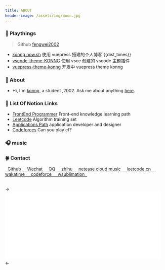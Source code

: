 ```yaml
---
title: ABOUT
header-image: /assets/img/moon.jpg
---
```


### 🍓 Playthings

> Github [fengwei2002](https://github.com/fengwei2002)
- [konng.now.sh](https://konng.now.sh) 使用 vuepress 搭建的个人博客 {{dist_times}}  
- [vscode-theme-KONNG](https://marketplace.visualstudio.com/items?itemName=OvO.konng) 使用 vsce 创建的 vscode 主题插件
- [vuepress-theme-konng](https://github.com/fengwei2002/vuepress-theme-konng) 开发中 vuepress theme konng 

### 🌴 About

- Hi, I'm [konng](https://konng.now.sh), a student ,2002.  Ask me about anything [here](https://github.com/fengwei2002/fengwei2002/issues).

### 🍓 List Of Notion Links

- [FrontEnd Programmer](https://www.notion.so/fengwei2002/77b610a3952b426faf4c1b4bbfa55129?v=c58e8aa3611d4bd385e27f79ef21191d) Front-end knowledge learning path
- [Leetcode](https://www.notion.so/fengwei2002/5c485b10d25d40ef906469786f31abec?v=c7944531d7ff4bcbadd94a4072ec00d9) Algorithm training set
- [Applications Path](https://www.notion.so/fengwei2002/0b6d515768dd461a9b72744e0d82a6c8?v=a142170a448c423290564a1d89c379c5) application developer and designer
- [Codeforces](https://www.notion.so/fengwei2002/Codeforces-4922e3663cc8483bba2f4ba072e57d48) Can you play cf?
### 🎧 music

<Meting server="netease" type="playlist" mid="5394472457" :lrc-type="3"/>

### 🍀 Contact 

<span class="contact">
<a href="https://github.com/fengwei2002" title="fengwei2002"> &nbsp Github &nbsp </a>
</span>

<span class="contact">
<a href="https://raw.githubusercontent.com/fengwei2002/fengwei2002/main/4200E2F1041F9865A7376B934D76600D.jpg" title="CIKI1F"> &nbsp Wechat &nbsp  </a>
</span>

<span class="contact">
<a href="https://raw.githubusercontent.com/fengwei2002/Pictures_01/master/QQ.jpg" title="2480417969/2928256681"> &nbsp QQ &nbsp </a>
</span>

<span class="contact">
<a href="https://www.zhihu.com/people/kwmwmwnw" title="kycu"> &nbsp zhihu &nbsp </a>
</span>

<span class="contact">
<a href="http://music.163.com/m/user/home?id=440040659" title="konngkonng">  &nbsp netease cloud music &nbsp </a>
</span>

<span class="contact">
<a href="https://leetcode-cn.com/u/fengwei2002/" title="fengwei2002"> &nbsp leetcode.cn &nbsp </a>
</span>

<span class="contact">
<a href="https://wakatime.com/@fengwei2002" title="fengwei2002"> &nbsp wakatime &nbsp </a>
</span>

<span class="contact">
<a href="http://codeforces.com/profile/KONNG#" title="KONNG"> &nbsp codeforce &nbsp </a>
</span>


<span class="contact">
<a href="https://raw.githubusercontent.com/fengwei2002/Pictures_02/master/img/2020-11-24-11-41-33.jpg" title="微信公众号"> &nbsp wsublimation &nbsp </a>
</span>

</br>  

</br>

->![](https://raw.githubusercontent.com/fengwei2002/fengwei2002/main/calendar.svg)<-

<script>
    export default {
        props: ['slot-key'],
        data() {
            return {
                dist_times: "xx days xx h xx m xx s"
            };
        },
        methods: {
            refresh() {
                let start_date = '2020-01-20 00:15:00.0';
                start_date = start_date.substring(0, 19);
                start_date = start_date.replace(/-/g, '/');
                let start_timestamp = new Date(start_date).getTime();
                let now_timestamp = new Date();

                let dist_timestamp = now_timestamp - start_timestamp;
                let dist_days = Math.floor(dist_timestamp / (24 * 3600 * 1000));
                let dist_hours = Math.floor((dist_timestamp % (24 * 3600 * 1000)) / (3600 * 1000));
                let dist_mins = Math.floor((dist_timestamp % (3600 * 1000)) / (60 * 1000));
                let dist_secs = Math.floor((dist_timestamp % (60 * 1000)) / 1000);
                this.dist_times = `${dist_days} days ${dist_hours} h ${dist_mins} m ${dist_secs} s`;
            }
        },
        mounted() {
            this.refresh();
            setInterval(this.refresh, 1000);
        }
    }
</script>

<link rel="stylesheet" href="https://ico.z01.com/zico.min.css">
